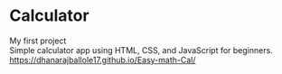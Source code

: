 # Calculator
My first project <br>
Simple calculator app using HTML, CSS, and JavaScript for beginners.
<br>
https://dhanarajballole17.github.io/Easy-math-Cal/
